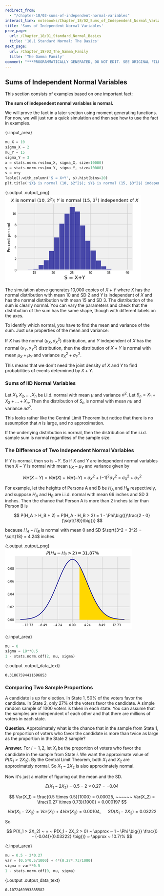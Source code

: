```yaml
---
redirect_from:
  - "/chapter-18/02-sums-of-independent-normal-variables"
interact_link: notebooks/Chapter_18/02_Sums_of_Independent_Normal_Variables.ipynb
title: 'Sums of Independent Normal Variables'
prev_page:
  url: /Chapter_18/01_Standard_Normal_Basics
  title: '18.1 Standard Normal: The Basics'
next_page:
  url: /Chapter_18/03_The_Gamma_Family
  title: 'The Gamma Family'
comment: "***PROGRAMMATICALLY GENERATED, DO NOT EDIT. SEE ORIGINAL FILES IN /notebooks***"
---
```


## Sums of Independent Normal Variables

This section consists of examples based on one important fact:

**The sum of independent normal variables is normal.**

We will prove the fact in a later section using moment generating functions. For now, we will just run a quick simulation and then see how to use the fact in examples.



{:.input_area}
```python
mu_X = 10
sigma_X = 2
mu_Y = 15
sigma_Y = 3
x = stats.norm.rvs(mu_X, sigma_X, size=10000)
y = stats.norm.rvs(mu_Y, sigma_Y, size=10000)
s = x+y
Table().with_column('S = X+Y', s).hist(bins=20)
plt.title('$X$ is normal (10, $2^2$); $Y$ is normal (15, $3^2$) independent of $X$');
```



{:.output .output_png}
![png](../images/Chapter_18/02_Sums_of_Independent_Normal_Variables_2_0.png)



The simulation above generates 10,000 copies of $X+Y$ where $X$ has the normal distribution with mean 10 and SD 2 and $Y$ is independent of $X$ and has the normal distribution with mean 15 and SD 3. The distribution of the sum is clearly normal. You can vary the parameters and check that the distribution of the sum has the same shape, though with different labels on the axes.

To identify which normal, you have to find the mean and variance of the sum. Just use properties of the mean and variance:

If $X$ has the normal $(\mu_X, \sigma_X^2)$ distribution, and $Y$ independent of $X$ has the normal $(\mu_Y, \sigma_Y^2)$ distribution, then the distribution of $X+Y$ is normal with mean $\mu_X + \mu_Y$ and variance $\sigma_X^2 + \sigma_Y^2$.

This means that we don't need the joint density of $X$ and $Y$ to find probabilities of events determined by $X+Y$.

### Sums of IID Normal Variables
Let $X_1, X_2, \ldots, X_n$ be i.i.d. normal with mean $\mu$ and variance $\sigma^2$. Let $S_n = X_1 + X_2 + \ldots + X_n$. Then the distribution of $S_n$ is normal with mean $n\mu$ and variance $n\sigma^2$.

This looks rather like the Central Limit Theorem but notice that there is no assumption that $n$ is large, and no approximation. 

If the underlying distribution is normal, then the distribution of the i.i.d. sample sum is normal regardless of the sample size.

### The Difference of Two Independent Normal Variables
If $Y$ is normal, then so is $-Y$. So if $X$ and $Y$ are independent normal variables then $X-Y$ is normal with mean $\mu_X - \mu_Y$ and variance given by

$$
Var(X - Y) ~ = ~
Var(X) + Var(-Y) ~ = ~
\sigma_X^2 + (-1)^2\sigma_Y^2 ~ = ~
\sigma_X^2 + \sigma_Y^2
$$

For example, let the heights of Persons A and B be $H_A$ and $H_B$ respectively, and suppose $H_A$ and $H_B$ are i.i.d. normal with mean 66 inches and SD 3 inches. Then the chance that Person A is more than 2 inches taller than Person B is

$$
P(H_A > H_B + 2) = P(H_A - H_B > 2) = 1 - \Phi\big{(}\frac{2 - 0}{\sqrt{18}}\big{)}
$$

because $H_A - H_B$ is normal with mean 0 and SD $\sqrt{3^2 + 3^2} = \sqrt{18} = 4.24$ inches.





{:.output .output_png}
![png](../images/Chapter_18/02_Sums_of_Independent_Normal_Variables_7_0.png)





{:.input_area}
```python
mu = 0
sigma = 18**0.5
1 - stats.norm.cdf(2, mu, sigma)
```





{:.output .output_data_text}
```
0.31867594411696853
```



### Comparing Two Sample Proportions
A candidate is up for election. In State 1, 50% of the voters favor the candidate. In State 2, only 27% of the voters favor the candidate. A simple random sample of 1000 voters is taken in each state. You can assume that the samples are independent of each other and that there are millions of voters in each state.

**Question.** Approximately what is the chance that in the sample from State 1, the proportion of voters who favor the candidate is more than twice as large as the proportion in the State 2 sample?

**Answer.** For $i = 1, 2$, let $X_i$ be the proportion of voters who favor the candidate in the sample from State $i$. We want the approximate value of $P(X_1 > 2X_2)$. By the Central Limit Theorem, both $X_1$ and $X_2$ are approximately normal. So $X_1 - 2X_2$ is also approximately normal.

Now it's just a matter of figuring out the mean and the SD.

$$
E(X_1 - 2X_2) ~ = ~ 0.5 - 2\times 0.27 = -0.04
$$

$$
Var(X_1) = \frac{0.5 \times 0.5}{1000} = 0.00025, ~~~~~~
Var(X_2) = \frac{0.27 \times 0.73}{1000} = 0.000197
$$

$$
Var(X_1 - 2X_2) = Var(X_1) + 4Var(X_2) = 0.00104, ~~~~~~
SD(X_1 - 2X_2) = 0.03222
$$

So

$$
P(X_1 > 2X_2) ~ = ~ P(X_1 - 2X_2 > 0) 
~ \approx ~ 1 - \Phi \big{(} \frac{0 - (-0.04)}{0.03222} \big{)}
~ \approx ~ 10.7\%
$$




{:.input_area}
```python
mu = 0.5 - 2*0.27
var = (0.5*0.5/1000) + 4*(0.27*.73/1000)
sigma = var**0.5
1 - stats.norm.cdf(0, mu, sigma)
```





{:.output .output_data_text}
```
0.1072469993885582
```


